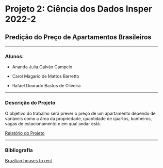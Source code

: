 # Projeto 2: Ciência dos Dados Insper 2022-2

## Predição do Preço de Apartamentos Brasileiros
____
### Alunos:

- Ananda Julia Galvão Campelo

- Carol Magario de Mattos Barretto

- Rafael Dourado Bastos de Oliveira
____
### Descrição do Projeto

O objetivo do trabalho será prever o preço de um apartamento dependo de variáveis como a área da propriedade, quantidade de quartos, banheiros, vagas de estacionamento e em qual andar está.

[Relatório do Projeto](./notebooks/relatorio.ipynb)
____
### Bibliografia

[Brazilian houses to rent](https://www.kaggle.com/datasets/rubenssjr/brasilian-houses-to-rent) 